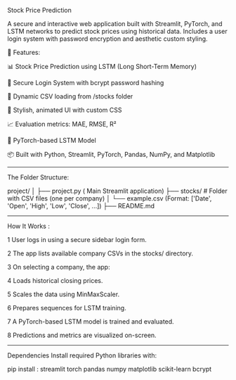 Stock Price Prediction 

A secure and interactive web application built with Streamlit, PyTorch, and LSTM networks to predict stock prices using historical data. Includes a user login system with password encryption and aesthetic custom styling.

🚀 Features:

📊 Stock Price Prediction using LSTM (Long Short-Term Memory)

🔐 Secure Login System with bcrypt password hashing

📁 Dynamic CSV loading from /stocks folder

🎨 Stylish, animated UI with custom CSS

📈 Evaluation metrics: MAE, RMSE, R²

🧠 PyTorch-based LSTM Model

📦 Built with Python, Streamlit, PyTorch, Pandas, NumPy, and Matplotlib

__________________________________________________________________________________________________________________________________________________________________________________________________________________________________

The Folder Structure:

project/
│
├── project.py                    ( Main Streamlit application)
├── stocks/                   # Folder with CSV files (one per company)
│   └── example.csv          (Format: ['Date', 'Open', 'High', 'Low', 'Close', ...])
├── README.md             


________________________________________________________________________________________________________________________________________________________________________________________________________________________________________


How It Works :

1 User logs in using a secure sidebar login form.

2 The app lists available company CSVs in the stocks/ directory.

3 On selecting a company, the app:

4 Loads historical closing prices.

5 Scales the data using MinMaxScaler.

6 Prepares sequences for LSTM training.

7 A PyTorch-based LSTM model is trained and evaluated.

8 Predictions and metrics are visualized on-screen.

__________________________________________________________________________________________________________________________________________________________________________________________________________________________________


Dependencies
Install required Python libraries with:

pip install :
streamlit 
torch 
pandas 
numpy 
matplotlib 
scikit-learn 
bcrypt





